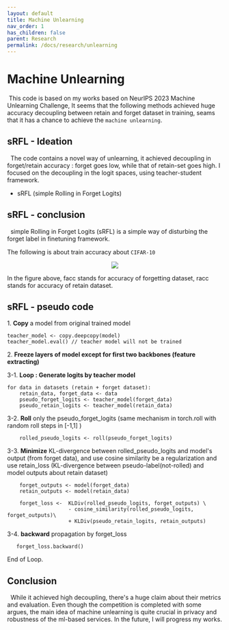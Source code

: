 ```yaml
---
layout: default
title: Machine Unlearning
nav_order: 1
has_children: false
parent: Research
permalink: /docs/research/unlearning
---
```


# Machine Unlearning  

&nbsp;This code is based on my works based on NeurIPS 2023 Machine Unlearning Challenge, It seems that the following methods achieved huge accuracy decoupling between retain and forget dataset in training, seams that it has a chance to achieve the `machine unlearning`.

## sRFL - Ideation

&nbsp; The code contains a novel way of unlearning, it achieved decoupling in forget/retain accuracy : forget goes low, while that of retain-set goes high.
I focused on the decoupling in the logit spaces, using teacher-student framework.

- sRFL (simple Rolling in Forget Logits) 

## sRFL - conclusion   
&nbsp; simple Rolling in Forget Logits (sRFL) is a simple way of disturbing the forget label in finetuning framework. 

The following is about train accuracy about `CIFAR-10`

<p align="center">
 <img src="https://sangdo-han.github.io/docs/research/unlearning/cifar10_accuracy.png">
</p>

In the figure above, facc stands for accuracy of forgetting dataset, racc stands for accuracy of retain dataset.

## sRFL - pseudo code
1\. **Copy** a model from original trained model    
```
teacher_model <- copy.deepcopy(model)
teacher_model.eval() // teacher model will not be trained
```
2\. **Freeze layers of model except for first two backbones (feature extracting)**    

3-1. **Loop : Generate logits by teacher model**   
```
for data in datasets (retain + forget dataset):
    retain_data, forget_data <- data
    pseudo_forget_logits <- teacher_model(forget_data)
    pseudo_retain_logits <- teacher_model(retain_data)
```

3-2. **Roll** only the pseudo_forget_logits (same mechanism in torch.roll with random roll steps in [-1,1] )  
```
    rolled_pseudo_logits <- roll(pseudo_forget_logits)
```  
3-3. **Minimize** KL-divergence between rolled_pseudo_logits and model's output (from forget data), and use cosine similarity be a regularization and use retain_loss (KL-divergence between pseudo-label(not-rolled) and model outputs about retain dataset)    
```
    forget_outputs <- model(forget_data)
    retain_outputs <- model(retain_data)

    forget_loss <-  KLDiv(rolled_pseudo_logits, forget_outputs) \
                    - cosine_similarity(rolled_pseudo_logits, forget_outputs)\
                    + KLDiv(pseudo_retain_logits, retain_outputs)
```

3-4. **backward** propagation by forget_loss
```
   forget_loss.backward()
```
End of Loop.  

## Conclusion   
&nbsp; While it achieved high decoupling, there's a huge claim about their metrics and evaluation. Even though the competition is completed with some argues, 
the main idea of machine unlearning is quite crucial in privacy and robustness of the ml-based services. In the future, I will progress my works.
